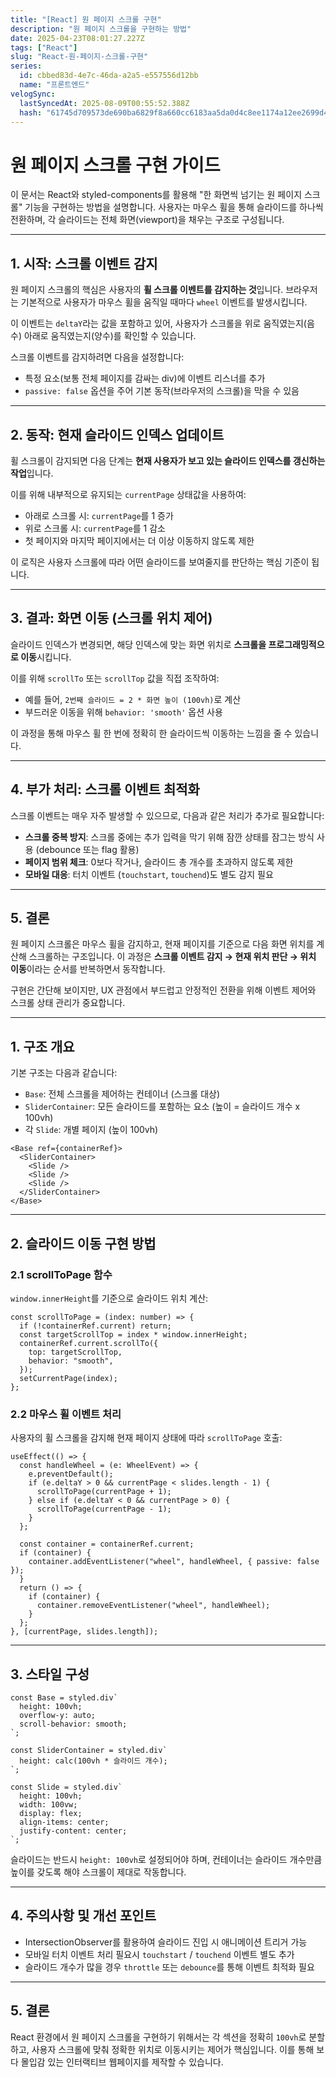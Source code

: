 ```yaml
---
title: "[React] 원 페이지 스크롤 구현"
description: "원 페이지 스크롤을 구현하는 방법"
date: 2025-04-23T08:01:27.227Z
tags: ["React"]
slug: "React-원-페이지-스크롤-구현"
series:
  id: cbbed83d-4e7c-46da-a2a5-e557556d12bb
  name: "프론트엔드"
velogSync:
  lastSyncedAt: 2025-08-09T00:55:52.388Z
  hash: "61745d709573de690ba6829f8a660cc6183aa5da0d4c8ee1174a12ee2699d4db"
---
```


# 원 페이지 스크롤 구현 가이드

이 문서는 React와 styled-components를 활용해 "한 화면씩 넘기는 원 페이지 스크롤" 기능을 구현하는 방법을 설명합니다. 사용자는 마우스 휠을 통해 슬라이드를 하나씩 전환하며, 각 슬라이드는 전체 화면(viewport)을 채우는 구조로 구성됩니다.

---

## 1. 시작: 스크롤 이벤트 감지

원 페이지 스크롤의 핵심은 사용자의 **휠 스크롤 이벤트를 감지하는 것**입니다. 
브라우저는 기본적으로 사용자가 마우스 휠을 움직일 때마다 `wheel` 이벤트를 발생시킵니다.

이 이벤트는 `deltaY`라는 값을 포함하고 있어, 사용자가 스크롤을 위로 움직였는지(음수) 아래로 움직였는지(양수)를 확인할 수 있습니다.

스크롤 이벤트를 감지하려면 다음을 설정합니다:
- 특정 요소(보통 전체 페이지를 감싸는 div)에 이벤트 리스너를 추가
- `passive: false` 옵션을 주어 기본 동작(브라우저의 스크롤)을 막을 수 있음

---

## 2. 동작: 현재 슬라이드 인덱스 업데이트

휠 스크롤이 감지되면 다음 단계는 **현재 사용자가 보고 있는 슬라이드 인덱스를 갱신하는 작업**입니다.

이를 위해 내부적으로 유지되는 `currentPage` 상태값을 사용하여:
- 아래로 스크롤 시: `currentPage`를 1 증가
- 위로 스크롤 시: `currentPage`를 1 감소
- 첫 페이지와 마지막 페이지에서는 더 이상 이동하지 않도록 제한

이 로직은 사용자 스크롤에 따라 어떤 슬라이드를 보여줄지를 판단하는 핵심 기준이 됩니다.

---

## 3. 결과: 화면 이동 (스크롤 위치 제어)

슬라이드 인덱스가 변경되면, 해당 인덱스에 맞는 화면 위치로 **스크롤을 프로그래밍적으로 이동**시킵니다.

이를 위해 `scrollTo` 또는 `scrollTop` 값을 직접 조작하여:
- 예를 들어, `2번째 슬라이드 = 2 * 화면 높이 (100vh)`로 계산
- 부드러운 이동을 위해 `behavior: 'smooth'` 옵션 사용

이 과정을 통해 마우스 휠 한 번에 정확히 한 슬라이드씩 이동하는 느낌을 줄 수 있습니다.

---

## 4. 부가 처리: 스크롤 이벤트 최적화

스크롤 이벤트는 매우 자주 발생할 수 있으므로, 다음과 같은 처리가 추가로 필요합니다:

- **스크롤 중복 방지**: 스크롤 중에는 추가 입력을 막기 위해 잠깐 상태를 잠그는 방식 사용 (debounce 또는 flag 활용)
- **페이지 범위 체크**: 0보다 작거나, 슬라이드 총 개수를 초과하지 않도록 제한
- **모바일 대응**: 터치 이벤트 (`touchstart`, `touchend`)도 별도 감지 필요

---

## 5. 결론

원 페이지 스크롤은 마우스 휠을 감지하고, 현재 페이지를 기준으로 다음 화면 위치를 계산해 스크롤하는 구조입니다. 이 과정은 **스크롤 이벤트 감지 → 현재 위치 판단 → 위치 이동**이라는 순서를 반복하면서 동작합니다.

구현은 간단해 보이지만, UX 관점에서 부드럽고 안정적인 전환을 위해 이벤트 제어와 스크롤 상태 관리가 중요합니다.

---

## 1. 구조 개요

기본 구조는 다음과 같습니다:

- `Base`: 전체 스크롤을 제어하는 컨테이너 (스크롤 대상)
- `SliderContainer`: 모든 슬라이드를 포함하는 요소 (높이 = 슬라이드 개수 x 100vh)
- 각 `Slide`: 개별 페이지 (높이 100vh)

```tsx
<Base ref={containerRef}>
  <SliderContainer>
    <Slide />
    <Slide />
    <Slide />
  </SliderContainer>
</Base>
```

---

## 2. 슬라이드 이동 구현 방법

### 2.1 scrollToPage 함수

`window.innerHeight`를 기준으로 슬라이드 위치 계산:

```tsx
const scrollToPage = (index: number) => {
  if (!containerRef.current) return;
  const targetScrollTop = index * window.innerHeight;
  containerRef.current.scrollTo({
    top: targetScrollTop,
    behavior: "smooth",
  });
  setCurrentPage(index);
};
```

### 2.2 마우스 휠 이벤트 처리

사용자의 휠 스크롤을 감지해 현재 페이지 상태에 따라 `scrollToPage` 호출:

```tsx
useEffect(() => {
  const handleWheel = (e: WheelEvent) => {
    e.preventDefault();
    if (e.deltaY > 0 && currentPage < slides.length - 1) {
      scrollToPage(currentPage + 1);
    } else if (e.deltaY < 0 && currentPage > 0) {
      scrollToPage(currentPage - 1);
    }
  };

  const container = containerRef.current;
  if (container) {
    container.addEventListener("wheel", handleWheel, { passive: false });
  }
  return () => {
    if (container) {
      container.removeEventListener("wheel", handleWheel);
    }
  };
}, [currentPage, slides.length]);
```

---

## 3. 스타일 구성

```tsx
const Base = styled.div`
  height: 100vh;
  overflow-y: auto;
  scroll-behavior: smooth;
`;

const SliderContainer = styled.div`
  height: calc(100vh * 슬라이드 개수);
`;

const Slide = styled.div`
  height: 100vh;
  width: 100vw;
  display: flex;
  align-items: center;
  justify-content: center;
`;
```

슬라이드는 반드시 `height: 100vh`로 설정되어야 하며, 컨테이너는 슬라이드 개수만큼 높이를 갖도록 해야 스크롤이 제대로 작동합니다.

---

## 4. 주의사항 및 개선 포인트

- IntersectionObserver를 활용하여 슬라이드 진입 시 애니메이션 트리거 가능
- 모바일 터치 이벤트 처리 필요시 `touchstart` / `touchend` 이벤트 별도 추가
- 슬라이드 개수가 많을 경우 `throttle` 또는 `debounce`를 통해 이벤트 최적화 필요

---

## 5. 결론

React 환경에서 원 페이지 스크롤을 구현하기 위해서는 각 섹션을 정확히 `100vh`로 분할하고, 사용자 스크롤에 맞춰 정확한 위치로 이동시키는 제어가 핵심입니다. 이를 통해 보다 몰입감 있는 인터랙티브 웹페이지를 제작할 수 있습니다.